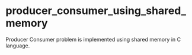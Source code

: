 # producer_consumer_using_shared_memory

Producer Consumer problem is implemented using shared memory in C language.
